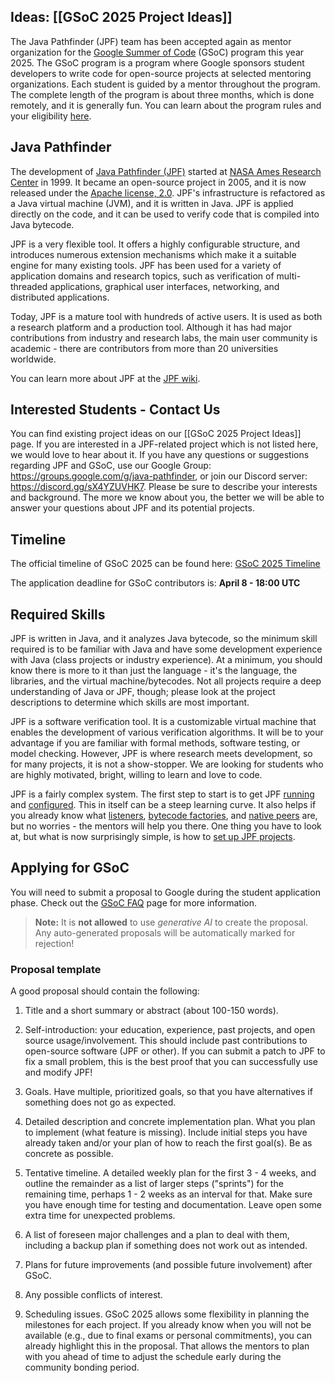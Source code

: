 ## Ideas: [[GSoC 2025 Project Ideas]]

<!--The Java Pathfinder (JPF) team will apply again as a mentor organization for the [Google Summer of Code](https://summerofcode.withgoogle.com/) (GSoC) program this year 2025.-->
The Java Pathfinder (JPF) team has been accepted again as mentor organization for the [Google Summer of Code](https://summerofcode.withgoogle.com/) (GSoC) program this year 2025.
The GSoC program is a program where Google sponsors student developers to write code for open-source projects at selected mentoring organizations. Each student is guided by a mentor throughout the program. The complete length of the program is about three months, which is done remotely, and it is generally fun. You can learn about the program rules and your eligibility [here](https://summerofcode.withgoogle.com/rules/).

## Java Pathfinder ##

The development of [Java Pathfinder (JPF)](https://github.com/javapathfinder/jpf-core/wiki) started at [NASA Ames Research Center](http://www.nasa.gov/centers/ames/home/index.html) in 1999. It became an open-source project in 2005, and it is now released under the [Apache license, 2.0](http://www.apache.org/licenses/LICENSE-2.0). JPF's infrastructure is refactored as a Java virtual machine (JVM), and it is written in Java. JPF is applied directly on the code, and it can be used to verify code that is compiled into Java bytecode.

JPF is a very flexible tool. It offers a highly configurable structure, and introduces numerous extension mechanisms which make it a suitable engine for many existing tools. JPF has been used for a variety of application domains and research topics, such as verification of multi-threaded applications, graphical user interfaces, networking, and distributed applications. 

Today, JPF is a mature tool with hundreds of active users. It is used as both a research platform and a production tool. Although it has had major contributions from industry and research labs, the main user community is academic - there are contributors from more than 20 universities worldwide.

You can learn more about JPF at the [JPF wiki](https://github.com/javapathfinder/jpf-core/wiki).

## Interested Students - Contact Us ##

<!--*Note that JPF has not yet been accepted for GSoC 2025 and that our [project ideas](https://github.com/javapathfinder/jpf-core/wiki/GSoC-2025-Project-Ideas) are still being extended and refined.*-->

You can find existing project ideas on our [[GSoC 2025 Project Ideas]] page. If you are interested in a JPF-related project which is not listed here, we would love to hear about it. If you have any questions or suggestions regarding JPF and GSoC, use our Google Group: https://groups.google.com/g/java-pathfinder, or join our Discord server: https://discord.gg/sX4YZUVHK7.
Please be sure to describe your interests and background. The more we know about you, the better we will be able to answer your questions about JPF and its potential projects.

## Timeline ##
<!--The exact timeline has not been published yet, but you can find a timeline overview and more details on the [GSoC website](https://summerofcode.withgoogle.com/how-it-works/#timeline).-->

The official timeline of GSoC 2025 can be found here: [GSoC 2025 Timeline](https://developers.google.com/open-source/gsoc/timeline)

The application deadline for GSoC contributors is: **April 8 - 18:00 UTC**

<!--
This list contains only the key deadlines; see [here](https://summerofcode.withgoogle.com/how-it-works/#timeline) for the full timeline.

* | 03/30 - 04/14 | Student application period |
* | 05/18 | Announcement of accepted students |
* | 05/18 - 06/08 | Community Bonding Period |
* | 06/08 | Coding officially begins |
* | 08/24 | Students submit their final work product |
* | 09/01 | Final results of Google Summer of Code 2021 announced |
-->

## Required Skills ##

JPF is written in Java, and it analyzes Java bytecode, so the minimum skill required is to be familiar with Java and have some development experience with Java (class projects or industry experience). At a minimum, you should know there is more to it than just the language - it's the language, the libraries, and the virtual machine/bytecodes. Not all projects require a deep understanding of Java or JPF, though; please look at the project descriptions to determine which skills are most important.

JPF is a software verification tool. It is a customizable virtual machine that enables the development of various verification algorithms. It will be to your advantage if you are familiar with formal methods, software testing, or model checking. However, JPF is where research meets development, so for many projects, it is not a show-stopper. We are looking for students who are highly motivated, bright, willing to learn and love to code.

JPF is a fairly complex system. The first step to start is to get JPF [running](Running-JPF) and [configured](Configuring-JPF). This in itself can be a steep learning curve. It also helps if you already know what [listeners](Listeners), [bytecode factories](Bytecode-Factories), and [native peers](Model-Java-Interface) are, but no worries - the mentors will help you there. One thing you have to look at, but what is now surprisingly simple, is how to [set up JPF projects](create_project).

## Applying for GSoC ##

You will need to submit a proposal to Google during the student application phase. Check out the [GSoC FAQ](https://developers.google.com/open-source/gsoc/faq) page for more information. 

> **Note:** It is **not allowed** to use *generative AI* to create the proposal. Any auto-generated proposals will be automatically marked for rejection!

### Proposal template

A good proposal should contain the following:

1. Title and a short summary or abstract (about 100-150 words).

2. Self-introduction: your education, experience, past projects, and open source usage/involvement. This should include past contributions to open-source software (JPF or other). If you can submit a patch to JPF to fix a small problem, this is the best proof that you can successfully use and modify JPF!

3. Goals. Have multiple, prioritized goals, so that you have alternatives if something does not go as expected.

4. Detailed description and concrete implementation plan. What you plan to implement (what feature is missing). Include initial steps you have already taken and/or your plan of how to reach the first goal(s). Be as concrete as possible.

5. Tentative timeline. A detailed weekly plan for the first 3 - 4 weeks, and outline the remainder as a list of larger steps ("sprints") for the remaining time, perhaps 1 - 2 weeks as an interval for that. Make sure you have enough time for testing and documentation. Leave open some extra time for unexpected problems.

6. A list of foreseen major challenges and a plan to deal with them, including a backup plan if something does not work out as intended.

7. Plans for future improvements (and possible future involvement) after GSoC.

8. Any possible conflicts of interest.

9. Scheduling issues. GSoC 2025 allows some flexibility in planning the milestones for each project. If you already know when you will not be available (e.g., due to final exams or personal commitments), you can already highlight this in the proposal. That allows the mentors to plan with you ahead of time to adjust the schedule early during the community bonding period.
